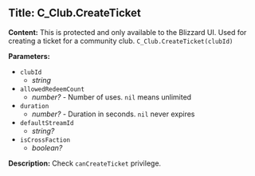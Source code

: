 ## Title: C_Club.CreateTicket

**Content:**
This is protected and only available to the Blizzard UI. Used for creating a ticket for a community club.
`C_Club.CreateTicket(clubId)`

**Parameters:**
- `clubId`
  - *string*
- `allowedRedeemCount`
  - *number?* - Number of uses. `nil` means unlimited
- `duration`
  - *number?* - Duration in seconds. `nil` never expires
- `defaultStreamId`
  - *string?*
- `isCrossFaction`
  - *boolean?*

**Description:**
Check `canCreateTicket` privilege.